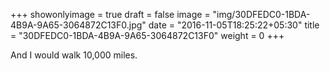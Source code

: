 +++
showonlyimage = true
draft = false
image = "img/30DFEDC0-1BDA-4B9A-9A65-3064872C13F0.jpg"
date = "2016-11-05T18:25:22+05:30"
title = "30DFEDC0-1BDA-4B9A-9A65-3064872C13F0"
weight = 0
+++

And I would walk 10,000 miles.

